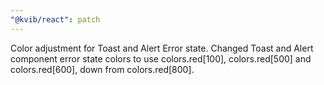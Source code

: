 ```yaml
---
"@kvib/react": patch
---
```


Color adjustment for Toast and Alert Error state. 
Changed Toast and Alert component error state colors to use colors.red[100], colors.red[500] and colors.red[600], down from colors.red[800].
